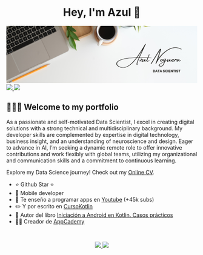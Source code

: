 <div align="center">
<h1 align="center">Hey, I'm Azul 👋</h1>
</div>
<img src="img/banner.png">

<a href="https://www.linkedin.com/in/azul-noguera-95021b237/">
  <img src="https://img.shields.io/badge/Linkedin-green?style=flat&logo=linkedin&logoColor=white&color=0B66C2">
</a>


<a href="https://linktr.ee/azulnoguera">
  <img src="https://img.shields.io/badge/Linktree-green?style=flat&logo=linktree&logoColor=white&color=44E660">
</a>

## 👩🏽‍💻 Welcome to my portfolio 

As a passionate and self-motivated Data Scientist, I excel in creating digital solutions with a strong technical and multidisciplinary background. My developer skills are complemented by expertise in digital technology, business insight, and an understanding of neuroscience and design. Eager to advance in AI, I’m seeking a dynamic remote role to offer innovative contributions and work flexibly with global teams, utilizing my organizational and communication skills and a commitment to continuous learning.

Explore my Data Science journey! Check out my 
<a href="https://www.linkedin.com/in/azul-noguera-95021b237/">Online CV</a>.





- ⭐ Github Star ⭐ 
- 📲 Mobile developer
- 🎥 Te enseño a programar apps en [Youtube](https://youtube.com/aristidevs?sub_confirmation=1) (+45k subs)
- ✏️ Y por escrito en [CursoKotlin](https://cursokotlin.com)
- 📗 Autor del libro [Iniciación a Android en Kotlin. Casos prácticos](https://www.paraninfo.es/catalogo/9788428340922/iniciacion-a-android-en-kotlin--casos-practicos)
- 🧑‍🏫 Creador de [AppCademy](https://appcademy.dev)
<br>

                                                                                                         
<p align="center">
<a href="https://github.com/azulnogueraa">
  <img height="180em" src="https://github-readme-stats-eight-theta.vercel.app/api?username=azulnogueraa&show_icons=true&theme=algolia&include_all_commits=true&count_private=true"/>
  <img height="180em" src="https://github-readme-stats-eight-theta.vercel.app/api/top-langs/?username=azulnogueraa&layout=compact&langs_count=8&theme=highcontrast"/>
</a>
</p>
